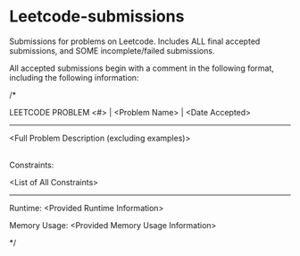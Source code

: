 # Leetcode-submissions
Submissions for problems on Leetcode. Includes ALL final accepted submissions, and SOME incomplete/failed submissions.

All accepted submissions begin with a comment in the following format, including the following information:


/*

LEETCODE PROBLEM <#> | \<Problem Name> | \<Date Accepted>

**************************************************************************************************

<Full Problem Description (excluding examples)>
  
<br>
Constraints:

\<List of All Constraints>

**************************************************************************************************

Runtime: \<Provided Runtime Information>

Memory Usage: \<Provided Memory Usage Information>

*/

  
